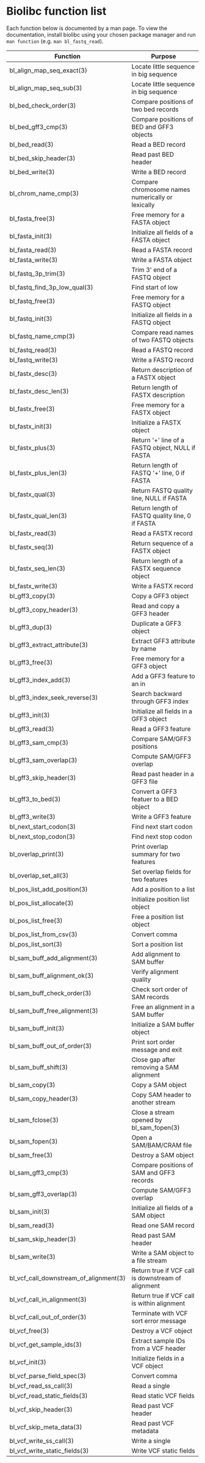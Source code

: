 # Biolibc function list

Each function below is documented by a man page.  To view the documentation,
install biolibc using your chosen package manager and run `man function`
(e.g. `man bl_fastq_read`).

| Function | Purpose |
|----------|---------|
| bl_align_map_seq_exact(3)  |  Locate little sequence in big sequence |
| bl_align_map_seq_sub(3)  |  Locate little sequence in big sequence |
| bl_bed_check_order(3)  |  Compare positions of two bed records |
| bl_bed_gff3_cmp(3)  |  Compare positions of BED and GFF3 objects |
| bl_bed_read(3)  |  Read a BED record |
| bl_bed_skip_header(3)  |  Read past BED header |
| bl_bed_write(3)  |  Write a BED record |
| bl_chrom_name_cmp(3)  |  Compare chromosome names numerically or lexically |
| bl_fasta_free(3)  |  Free memory for a FASTA object |
| bl_fasta_init(3)  |  Initialize all fields of a FASTA object |
| bl_fasta_read(3)  |  Read a FASTA record |
| bl_fasta_write(3)  |  Write a FASTA object |
| bl_fastq_3p_trim(3)  |  Trim 3' end of a FASTQ object |
| bl_fastq_find_3p_low_qual(3)  |  Find start of low |
| bl_fastq_free(3)  |  Free memory for a FASTQ object |
| bl_fastq_init(3)  |  Initialize all fields in a FASTQ object |
| bl_fastq_name_cmp(3)  |  Compare read names of two FASTQ objects |
| bl_fastq_read(3)  |  Read a FASTQ record |
| bl_fastq_write(3)  |  Write a FASTQ record |
| bl_fastx_desc(3)  |  Return  description of a FASTX object |
| bl_fastx_desc_len(3)  |  Return length of FASTX description |
| bl_fastx_free(3)  |  Free memory for a FASTX object |
| bl_fastx_init(3)  |  Initialize a FASTX object |
| bl_fastx_plus(3)  |  Return '+' line of a FASTQ object, NULL if FASTA |
| bl_fastx_plus_len(3)  |  Return length of FASTQ '+' line, 0 if FASTA |
| bl_fastx_qual(3)  |  Return FASTQ quality line, NULL if FASTA |
| bl_fastx_qual_len(3)  |  Return length of FASTQ quality line, 0 if FASTA |
| bl_fastx_read(3)  |  Read a FASTX record |
| bl_fastx_seq(3)  |  Return sequence of a FASTX object |
| bl_fastx_seq_len(3)  |  Return length of a FASTX sequence object |
| bl_fastx_write(3)  |  Write a FASTX record |
| bl_gff3_copy(3)  |  Copy a GFF3 object |
| bl_gff3_copy_header(3)  |  Read and copy a GFF3 header |
| bl_gff3_dup(3)  |  Duplicate a GFF3 object |
| bl_gff3_extract_attribute(3)  |  Extract GFF3 attribute by name |
| bl_gff3_free(3)  |  Free memory for a GFF3 object |
| bl_gff3_index_add(3)  |  Add a GFF3 feature to an in |
| bl_gff3_index_seek_reverse(3)  |  Search backward through GFF3 index |
| bl_gff3_init(3)  |  Initialize all fields in a GFF3 object |
| bl_gff3_read(3)  |  Read a GFF3 feature |
| bl_gff3_sam_cmp(3)  |  Compare SAM/GFF3 positions |
| bl_gff3_sam_overlap(3)  |  Compute SAM/GFF3 overlap |
| bl_gff3_skip_header(3)  |  Read past header in a GFF3 file |
| bl_gff3_to_bed(3)  |  Convert a GFF3 featuer to a BED object |
| bl_gff3_write(3)  |  Write a GFF3 feature |
| bl_next_start_codon(3)  |  Find next start codon |
| bl_next_stop_codon(3)  |  Find next stop codon |
| bl_overlap_print(3)  |  Print overlap summary for two features |
| bl_overlap_set_all(3)  |  Set overlap fields for two features |
| bl_pos_list_add_position(3)  |  Add a position to a list |
| bl_pos_list_allocate(3)  |  Initialize position list object |
| bl_pos_list_free(3)  |  Free a position list object |
| bl_pos_list_from_csv(3)  |  Convert comma |
| bl_pos_list_sort(3)  |  Sort a position list |
| bl_sam_buff_add_alignment(3)  |  Add alignment to SAM buffer |
| bl_sam_buff_alignment_ok(3)  |  Verify alignment quality |
| bl_sam_buff_check_order(3)  |  Check sort order of SAM records |
| bl_sam_buff_free_alignment(3)  |  Free an alignment in a SAM buffer |
| bl_sam_buff_init(3)  |  Initialize a SAM buffer object |
| bl_sam_buff_out_of_order(3)  |  Print sort order message and exit |
| bl_sam_buff_shift(3)  |  Close gap after removing a SAM alignment |
| bl_sam_copy(3)  |  Copy a SAM object |
| bl_sam_copy_header(3)  |  Copy SAM header to another stream |
| bl_sam_fclose(3)  |  Close a stream opened by bl_sam_fopen(3) |
| bl_sam_fopen(3)  |  Open a SAM/BAM/CRAM file |
| bl_sam_free(3)  |  Destroy a SAM object |
| bl_sam_gff3_cmp(3)  |  Compare positions of SAM and GFF3 records |
| bl_sam_gff3_overlap(3)  |  Compute SAM/GFF3 overlap |
| bl_sam_init(3)  |  Initialize all fields of a SAM object |
| bl_sam_read(3)  |  Read one SAM record |
| bl_sam_skip_header(3)  |  Read past SAM header |
| bl_sam_write(3)  |  Write a SAM object to a file stream |
| bl_vcf_call_downstream_of_alignment(3)  |  Return true if VCF call is downstream of alignment |
| bl_vcf_call_in_alignment(3)  |  Return true if VCF call is within alignment |
| bl_vcf_call_out_of_order(3)  |  Terminate with VCF sort error message |
| bl_vcf_free(3)  |  Destroy a VCF object |
| bl_vcf_get_sample_ids(3)  |  Extract sample IDs from a VCF header |
| bl_vcf_init(3)  |  Initialize fields in a VCF object |
| bl_vcf_parse_field_spec(3)  |  Convert comma |
| bl_vcf_read_ss_call(3)  |  Read a single |
| bl_vcf_read_static_fields(3)  |  Read static VCF fields |
| bl_vcf_skip_header(3)  |  Read past VCF header |
| bl_vcf_skip_meta_data(3)  |  Read past VCF metadata |
| bl_vcf_write_ss_call(3)  |  Write a single |
| bl_vcf_write_static_fields(3)  |  Write VCF static fields |
